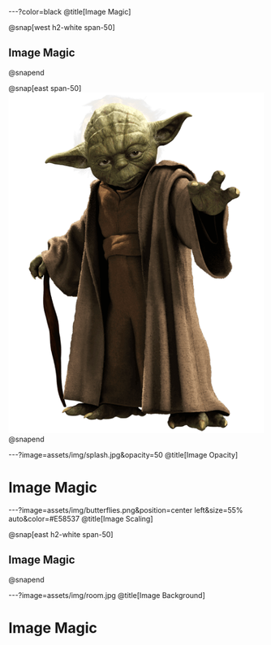 ---?color=black
@title[Image Magic]

@snap[west h2-white span-50]
## Image Magic
@snapend

@snap[east span-50]
![](assets/img/yoda.png)
@snapend

---?image=assets/img/splash.jpg&opacity=50
@title[Image Opacity]

# Image Magic

---?image=assets/img/butterflies.png&position=center left&size=55% auto&color=#E58537
@title[Image Scaling]

@snap[east h2-white span-50]
## Image Magic
@snapend

---?image=assets/img/room.jpg
@title[Image Background]

# Image Magic

